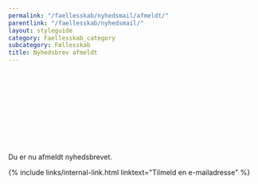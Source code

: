 ```yaml
---
permalink: "/faellesskab/nyhedsmail/afmeldt/"
parentlink: "/faellesskab/nyhedsmail/"
layout: styleguide
category: Faellesskab_category
subcategory: Fællesskab
title: Nyhedsbrev afmeldt
---
```


<div class="alert alert-success mt-5" id="newsletter-alert">
    <div class="alert-border"></div>
    <svg class="icon-svg alert-icon" aria-label="Succes" focusable="false"><use href="#success"></use></svg>
    <div class="alert-body">
        <p class="alert-text">Du er nu afmeldt nyhedsbrevet.</p>
    </div>
</div>

<p class="mt-9 mb-9 pt-0">
    {% include links/internal-link.html linktext="Tilmeld en e-mailadresse" %}
</p>
